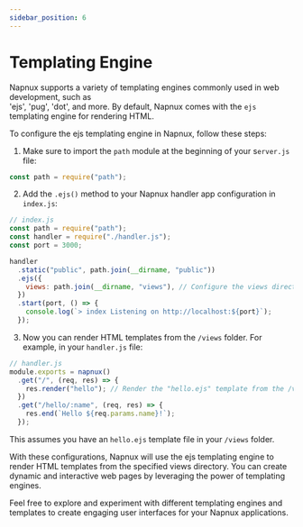 ```yaml
---
sidebar_position: 6
---
```


# Templating Engine

Napnux supports a variety of templating engines commonly used in web development, such as  
 'ejs', 'pug', 'dot', and more. By default, Napnux comes with the `ejs` templating engine for rendering HTML.

To configure the ejs templating engine in Napnux, follow these steps:

1. Make sure to import the `path` module at the beginning of your s`erver.js` file:

```javascript
const path = require("path");
```

2. Add the `.ejs()` method to your Napnux handler app configuration in `index.js`:

```javascript
// index.js
const path = require("path");
const handler = require("./handler.js");
const port = 3000;

handler
  .static("public", path.join(__dirname, "public"))
  .ejs({
    views: path.join(__dirname, "views"), // Configure the views directory
  })
  .start(port, () => {
    console.log(`> index Listening on http://localhost:${port}`);
  });
```

3. Now you can render HTML templates from the `/views` folder. For example, in your `handler.js` file:

```javascript
// handler.js
module.exports = napnux()
  .get("/", (req, res) => {
    res.render("hello"); // Render the "hello.ejs" template from the /views folder
  })
  .get("/hello/:name", (req, res) => {
    res.end(`Hello ${req.params.name}!`);
  });
```

This assumes you have an `hello.ejs` template file in your `/views` folder.

With these configurations, Napnux will use the ejs templating engine to render HTML templates from the specified views directory. You can create dynamic and interactive web pages by leveraging the power of templating engines.

Feel free to explore and experiment with different templating engines and templates to create engaging user interfaces for your Napnux applications.
